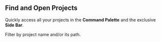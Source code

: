 ## Find and Open Projects

Quickly access all your projects in the **Command Palette** and the exclusive **Side Bar**.

Filter by project name and/or its path.